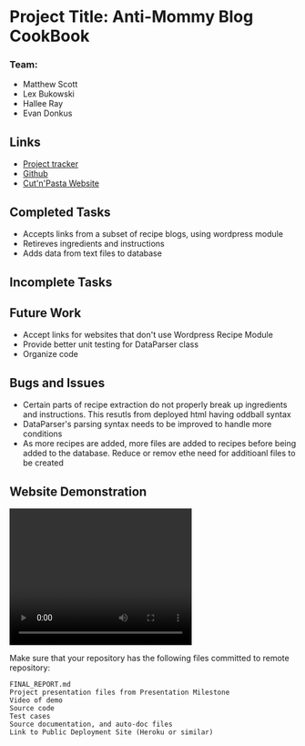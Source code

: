 

<h1>
    Project Title: Anti-Mommy Blog CookBook
</h1>
<h3>
    Team:
</h3>
<p>
    <ul>
        <li> Matthew Scott </li>
        <li> Lex Bukowski </li>
        <li> Hallee Ray </li>
        <li> Evan Donkus </li>
    </ul>
</p>
<h2>
    Links
</h2>
<p>
    <ul>
        <li><a href="https://trello.com/b/yO1r4fG0/class3308">Project tracker </a></li>
        <li><a href="https://github.com/emdonkus/Fantastic-Four">Github</a></li>
        <li><a href="https://fantastic-four.onrender.com">Cut'n'Pasta Website</a></li>
    </ul>
</p>
<h2>
    Completed Tasks
</h2>
    <p>
        <ul>
            <li>Accepts links from a subset of recipe blogs, using wordpress module</li>
            <li>Retireves ingredients and instructions</li>
            <li>Adds data from text files to database</li>
        </ul>
    </p>
<h2>
    Incomplete Tasks
</h2>
<h2>
    Future Work
</h2>
<p>
    <ul>
        <li>Accept links for websites that don't use Wordpress Recipe Module</li>
        <li>Provide better unit testing for DataParser class</li>
        <li>Organize code</li>
    </ul>
</p>
<h2>
    Bugs and Issues
</h2>
<p>
    <ul>
        <li>Certain parts of recipe extraction do not properly break up ingredients and instructions. This resutls from deployed html having oddball syntax</li>
        <li> DataParser's parsing syntax needs to be improved to handle more conditions</li>
        <li> As more recipes are added, more files are added to recipes before being added to the database. Reduce or remov ethe need for additioanl files to be created</li>
    </ul>
</p>
<h2>
    Website Demonstration
</h2>
<video src="INSERT SOURCE HERE" width="320" height="240" controls>
    YOUR BROWSER DOES NOT SUPPORT A VIDEO
</video>


Make sure that your repository has the following files committed to remote repository:

    FINAL_REPORT.md
    Project presentation files from Presentation Milestone
    Video of demo
    Source code
    Test cases
    Source documentation, and auto-doc files
    Link to Public Deployment Site (Heroku or similar)
